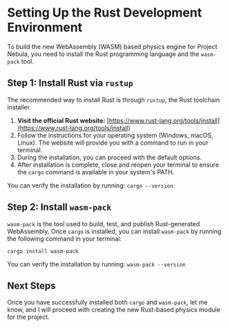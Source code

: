 # Setting Up the Rust Development Environment

To build the new WebAssembly (WASM) based physics engine for Project Nebula, you need to install the Rust programming language and the `wasm-pack` tool.

## Step 1: Install Rust via `rustup`

The recommended way to install Rust is through `rustup`, the Rust toolchain installer.

1.  **Visit the official Rust website:** [https://www.rust-lang.org/tools/install](https://www.rust-lang.org/tools/install)
2.  Follow the instructions for your operating system (Windows, macOS, Linux). The website will provide you with a command to run in your terminal.
3.  During the installation, you can proceed with the default options.
4.  After installation is complete, close and reopen your terminal to ensure the `cargo` command is available in your system's PATH.

You can verify the installation by running:
`cargo --version`

## Step 2: Install `wasm-pack`

`wasm-pack` is the tool used to build, test, and publish Rust-generated WebAssembly. Once `cargo` is installed, you can install `wasm-pack` by running the following command in your terminal:

`cargo install wasm-pack`

You can verify the installation by running:
`wasm-pack --version`

## Next Steps

Once you have successfully installed both `cargo` and `wasm-pack`, let me know, and I will proceed with creating the new Rust-based physics module for the project. 